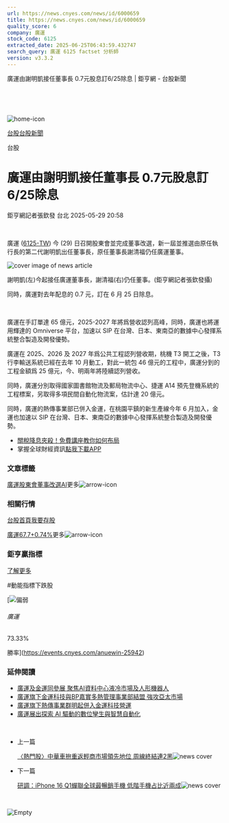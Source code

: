 ```yaml
---
url: https://news.cnyes.com/news/id/6000659
title: https://news.cnyes.com/news/id/6000659
quality_score: 6
company: 廣運
stock_code: 6125
extracted_date: 2025-06-25T06:43:59.432747
search_query: 廣運 6125 factset 分析師
version: v3.3.2
---
```


廣運由謝明凱接任董事長 0.7元股息訂6/25除息 | 鉅亨網 - 台股新聞

‌

‌

![home-icon](/assets/icons/breadCrumb/symbol-icon-home.svg)

[台股](/news/cat/tw_stock)[台股新聞](/news/cat/tw_stock_news)

台股

# 廣運由謝明凱接任董事長 0.7元股息訂6/25除息

鉅亨網記者張欽發 台北 2025-05-29 20:58

‌

廣運 ([6125-TW](https://www.cnyes.com/twstock/6125)) 今 (29) 日召開股東會並完成董事改選，新一屆並推選由原任執行長的第二代謝明凱出任董事長，原任董事長謝清福仍任廣運董事。

![cover image of news article](/_next/image?url=https%3A%2F%2Fcimg.cnyes.cool%2Fprod%2Fnews%2F6000659%2Fl%2Facab48e9c6af27ad38ec17c5f7f994da.jpg&w=3840&q=75)

謝明凱(左)今起接任廣運董事長，謝清福(右)仍任董事。(鉅亨網記者張欽發攝)

同時，廣運對去年配息的 0.7 元，訂在 6 月 25 日除息。

‌

廣運在手訂單達 65 億元，2025-2027 年將爲營收認列高峰，同時，廣運也將運用輝達的 Omniverse 平台，加速以 SIP 在台灣、日本、東南亞的數據中心發揮系統整合製造及開發優勢。

廣運在 2025、2026 及 2027 年爲公共工程認列營收期，桃機 T3 開工之後，T3 行李輸送系統已經在去年 10 月動工，對此一統包 46 億元的工程中，廣運分到的工程金額爲 25 億元，今、明兩年將陸續認列營收。

同時，廣運分別取得國家圖書館物流及郵局物流中心、捷運 A14 預先登機系統的工程標案，另取得多項民間自動化物流案，估計達 20 億元。

同時，廣運的熱傳事業部已併入金運，在桃園平鎮的新生產線今年 6 月加入，金運也加速以 SIP 在台灣、日本、東南亞的數據中心發揮系統整合製造及開發優勢。

* [關稅降息夾殺！免費講座教你如何布局](https://www.rsc.com.tw/Cnyes_RSC/SeminarBooking2025InvestmentOutlook.aspx?utm_source=anue&utm_medium=usstocks_end)
* 掌握全球財經資訊[點我下載APP](http://www.cnyes.com/app/?utm_source=mweb&utm_medium=HamMenuBanner&utm_campaign=fixed&utm_content=entr)

### 文章標籤

[廣運](https://news.cnyes.com/tag/廣運 "廣運")[股東會](https://news.cnyes.com/tag/股東會 "股東會")[董事改選](https://news.cnyes.com/tag/董事改選 "董事改選")[AI](https://news.cnyes.com/tag/AI "AI")更多![arrow-icon](/assets/icons/arrows/arrow-down.svg)

### 相關行情

[台股首頁](https://www.cnyes.com/twstock)[我要存股](https://supr.link/8OHaU)

[廣運67.7+0.74%](https://www.cnyes.com/twstock/6125)更多![arrow-icon](/assets/icons/arrows/arrow-down.svg)

### 鉅亨贏指標

[了解更多](https://events.cnyes.com/anuewin-25942)

#動能指標下跌股

[![偏弱](/assets/icons/win-indicator/short.svg)

###### 廣運

73.33%

勝率](https://events.cnyes.com/anuewin-25942)

### 延伸閱讀

* [廣運及金運同參展 聚焦AI資料中心液冷市場及人形機器人](/news/id/5985953)
* [廣運旗下金運科技與BP嘉實多熱管理事業部結盟 強攻亞太市場](/news/id/5961398)
* [廣運旗下熱傳事業群明起併入金運科技營運](/news/id/5953935)
* [廣運展出探索 AI 驅動的數位孿生與智慧自動化](/news/id/5905529)

‌

* 上一篇

  [〈熱門股〉中華車拚重返輕商市場領先地位 周線終結連2黑](/news/id/6000770)![news cover](https://cimg.cnyes.cool/prod/news/6000770/m/396e1c5ff6d0108684e021b9e775d3cf.jpg)
* 下一篇

  [研調：iPhone 16 Q1蟬聯全球最暢銷手機 低階手機占比近兩成](/news/id/6000335)![news cover](https://cimg.cnyes.cool/prod/news/6000335/m/153920e3e003a9529f59009d946a05b0.jpg)

‌

![Empty](/assets/icons/skeleton/empty-image.svg)

‌